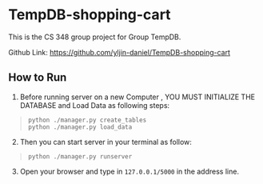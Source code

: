 # TempDB-shopping-cart

This is the CS 348 group project for Group TempDB.

Github Link: https://github.com/yljin-daniel/TempDB-shopping-cart

## How to Run 
1. Before running server on a new Computer , YOU MUST INITIALIZE THE DATABASE and Load Data as following steps: 
  > <code>python ./manager.py create_tables</code>\
  > <code>python ./manager.py load_data</code>
2. Then you can start server in your terminal as follow:
  > <code>python ./manager.py runserver</code>
3. Open your browser and type in <code>127.0.0.1/5000</code> in the address line.
